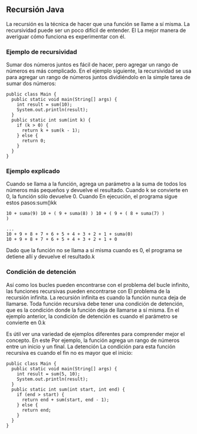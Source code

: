 ## Recursión Java
La recursión es la técnica de hacer que una función se llame a sí misma.
La recursividad puede ser un poco difícil de entender. El La mejor manera de averiguar cómo funciona es experimentar con él.

### Ejemplo de recursividad
Sumar dos números juntos es fácil de hacer, pero agregar un rango de números es más complicado. En el ejemplo siguiente, la recursividad se usa para agregar un rango de números juntos dividiéndolo en la simple tarea de sumar dos números:
```
public class Main {
  public static void main(String[] args) {
    int result = sum(10);
    System.out.println(result);
  }
  public static int sum(int k) {
    if (k > 0) {
      return k + sum(k - 1);
    } else {
      return 0;
    }
  }
}
```

### Ejemplo explicado
Cuando se llama a la función, agrega un parámetro a la suma de todos los números más pequeños y devuelve el resultado. Cuando k se convierte en 0, la función sólo devuelve 0. Cuando En ejecución, el programa sigue estos pasos:sum()kk
```
10 + suma(9) 10 + ( 9 + suma(8) ) 10 + ( 9 + ( 8 + suma(7) )
)

...
10 + 9 + 8 + 7 + 6 + 5 + 4 + 3 + 2 + 1 + suma(0)
10 + 9 + 8 + 7 + 6 + 5 + 4 + 3 + 2 + 1 + 0
```
Dado que la función no se llama a sí misma cuando es 0, el programa se detiene allí y devuelve el resultado.k

### Condición de detención
Así como los bucles pueden encontrarse con el problema del bucle infinito, las funciones recursivas pueden encontrarse con El problema de la recursión infinita. La recursión infinita es cuando la función nunca deja de llamarse. Toda función recursiva debe tener una condición de detención, que es la condición donde la función deja de llamarse a sí misma. En el ejemplo anterior, la condición de detención es cuando el parámetro se convierte en 0.k

Es útil ver una variedad de ejemplos diferentes para comprender mejor el concepto. En este Por ejemplo, la función agrega un rango de números entre un inicio y un final. La detención La condición para esta función recursiva es cuando el fin no es mayor que el inicio:

```
public class Main {
  public static void main(String[] args) {
    int result = sum(5, 10);
    System.out.println(result);
  }
  public static int sum(int start, int end) {
    if (end > start) {
      return end + sum(start, end - 1);
    } else {
      return end;
    }
  }
}
```